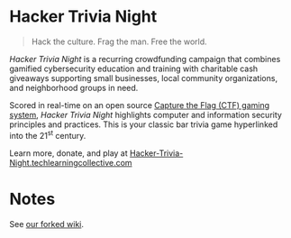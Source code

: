 # Hacker Trivia Night

> Hack the culture. Frag the man. Free the world.

*Hacker Trivia Night* is a recurring crowdfunding campaign that combines gamified cybersecurity education and training with charitable cash giveaways supporting small businesses, local community organizations, and neighborhood groups in need.

Scored in real-time on an open source [Capture the Flag (CTF) gaming system](https://techlearningcollective.com/events/ctfs#what-is-a-ctf), *Hacker Trivia Night* highlights computer and information security principles and practices. This is your classic bar trivia game hyperlinked into the 21<sup>st</sup> century. 

Learn more, donate, and play at [Hacker-Trivia-Night.techlearningcollective.com](https://Hacker-Trivia-Night.techlearningcollective.com/)

# Notes

See [our forked wiki](https://github.com/tech-learning-collective/fbctf/wiki).
